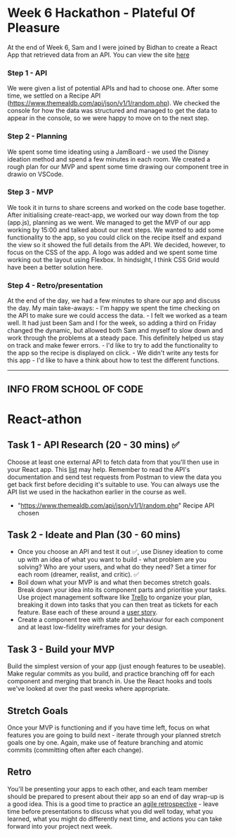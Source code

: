 # Week 6 Hackathon - Plateful Of Pleasure

At the end of Week 6, Sam and I were joined by Bidhan to create a React App that retrieved data from an API. You can view the site [here](https://platefulofpleasure.netlify.app/)

### Step 1 - API
We were given a list of potential APIs and had to choose one.
After some time, we settled on a Recipe API (https://www.themealdb.com/api/json/v1/1/random.php).
We checked the console for how the data was structured and managed to get the data to appear in the console, so we were happy to move on to the next step.

### Step 2 - Planning
We spent some time ideating using a JamBoard - we used the Disney ideation method and spend a few minutes in each room.
We created a rough plan for our MVP and spent some time drawing our component tree in drawio on VSCode.

### Step 3 - MVP
We took it in turns to share screens and worked on the code base together. After initialising create-react-app, we worked our way down from the top (app.js), planning as we went.
We managed to get the MVP of our app working by 15:00 and talked about our next steps.
We wanted to add some functionality to the app, so you could click on the recipe itself and expand the view so it showed the full details from the API.
We decided, however, to focus on the CSS of the app. A logo was added and we spent some time working out the layout using Flexbox. In hindsight, I think CSS Grid would have been a better solution here.

### Step 4 - Retro/presentation
At the end of the day, we had a few minutes to share our app and discuss the day.
My main take-aways:
    - I'm happy we spent the time checking on the API to make sure we could access the data.
    - I felt we worked as a team well. It had just been Sam and I for the week, so adding a third on Friday changed the dynamic, but allowed both Sam and myself to slow down and work through the problems at a steady pace. This definitely helped us stay on track and make fewer errors.
    - I'd like to try to add the functionality to the app so the recipe is displayed on click.
    - We didn't write any tests for this app 
      - I'd like to have a think about how to test the different functions.


____
## INFO FROM SCHOOL OF CODE

# React-athon

## Task 1 - API Research (20 - 30 mins) ✅

Choose at least one external API to fetch data from that you'll then use in your React app. This [list](https://apilist.fun) may help. Remember to read the API's documentation and send test requests from Postman to view the data you get back first before deciding it's suitable to use. You can always use the API list we used in the hackathon earlier in the course as well.


- "https://www.themealdb.com/api/json/v1/1/random.php" Recipe API chosen
## Task 2 - Ideate and Plan (30 - 60 mins)

- Once you choose an API and test it out ✅, use Disney ideation to come up with an idea of what you want to build - what problem are you solving? Who are your users, and what do they need? Set a timer for each room (dreamer, realist, and critic). ✅
- Boil down what your MVP is and what then becomes stretch goals. Break down your idea into its component parts and prioritise your tasks. Use project management software like [Trello](https://trello.com/en) to organize your plan, breaking it down into tasks that you can then treat as tickets for each feature. Base each of these around a [user story](https://www.atlassian.com/agile/project-management/user-stories).
- Create a component tree with state and behaviour for each component and at least low-fidelity wireframes for your design.

## Task 3 - Build your MVP

Build the simplest version of your app (just enough features to be useable). Make regular commits as you build, and practice branching off for each component and merging that branch in. Use the React hooks and tools we've looked at over the past weeks where appropriate.

## Stretch Goals

Once your MVP is functioning and if you have time left, focus on what features you are going to build next - iterate through your planned stretch goals one by one. Again, make use of feature branching and atomic commits (committing often after each change).

## Retro

You'll be presenting your apps to each other, and each team member should be prepared to present about their app so an end of day wrap-up is a good idea. This is a good time to practice an [agile retrospective](https://www.atlassian.com/team-playbook/plays/retrospective) - leave time before presentations to discuss what you did well today, what you learned, what you might do differently next time, and actions you can take forward into your project next week.

